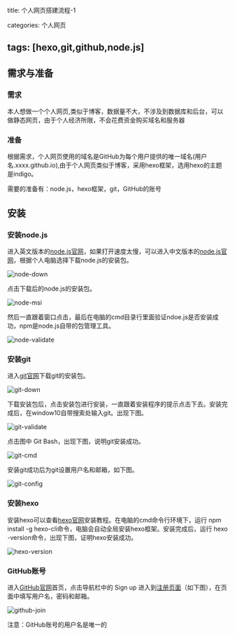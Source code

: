 ﻿title: 个人网页搭建流程-1

categories: 个人网页

tags: [hexo,git,github,node.js]
---

## 需求与准备

### 需求

本人想做一个个人网页,类似于博客，数据量不大，不涉及到数据库和后台，可以做静态网页，由于个人经济所限，不会花费资金购买域名和服务器

### 准备

根据需求，个人网页使用的域名是GitHub为每个用户提供的唯一域名(用户名.xxxx.github.io),由于个人网页类似于博客，采用hexo框架，选用hexo的主题是indigo。

需要的准备有：node.js，hexo框架，git，GitHub的账号

## 安装

### 安装node.js

进入英文版本的[node.js官网](https://nodejs.org/en/download/)，如果打开速度太慢，可以进入中文版本的[node.js官网](http://nodejs.cn/download/)，根据个人电脑选择下载node.js的安装包。

![node-down](https://bingolil.github.io/images/node-down.png)

点击下载后的node.js的安装包。

![node-msi](https://bingolil.github.io/images/node-msi.png)

然后一直跟着窗口点击，最后在电脑的cmd目录行里面验证ndoe.js是否安装成功，npm是node.js自带的包管理工具。

![node-validate](https://bingolil.github.io/images/node-validate.png)

### 安装git

进入[git官网](https://git-scm.com/downloads)下载git的安装包。

![git-down](https://bingolil.github.io/images/git-down.png)

下载安装包后，点击安装包进行安装，一直跟着安装程序的提示点击下去。安装完成后，在window10自带搜索处输入git。出现下图。

![git-validate](https://bingolil.github.io/images/git-validate.png)

点击图中 Git Bash，出现下图，说明git安装成功。

![git-cmd](https://bingolil.github.io/images/git-cmd.png)

 安装git成功后为git设置用户名和邮箱，如下图。
 
 ![git-config](https://bingolil.github.io/images/git-config.png)
 
### 安装hexo

安装hexo可以查看[hexo官网](https://hexo.io/zh-cn/docs/)安装教程。在电脑的cmd命令行环境下，运行 npm install -g hexo-cli命令，电脑会自动全局安装hexo框架。安装完成后，运行 hexo -version命令，出现下图，证明hexo安装成功。

![hexo-version](https://bingolil.github.io/images/hexo-version.png)

### GitHub账号

进入[GitHub官网](https://github.com)首页，点击导航栏中的 Sign up 进入到[注册页面](https://github.com/join?source=header-home)（如下图），在页面中填写用户名，密码和邮箱。

![github-join](https://bingolil.github.io/images/github-join.png)

注意：GitHub账号的用户名是唯一的

